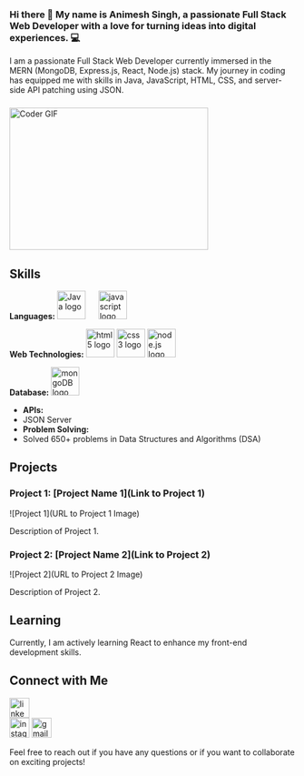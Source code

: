 ### Hi there 👋  My name is Animesh Singh, a passionate Full Stack Web Developer with a love for turning ideas into digital experiences. 💻

I am a passionate Full Stack Web Developer currently immersed in the MERN (MongoDB, Express.js, React, Node.js) stack. My journey in coding has equipped me with skills in Java, JavaScript, HTML, CSS, and server-side API patching using JSON.

###
<img alt="Coder GIF" height=250 width=350 src="https://cdn.dribbble.com/users/730703/screenshots/6581243/avento.gif" />

## Skills

**Languages:** 
<img src="https://cdn.jsdelivr.net/gh/devicons/devicon/icons/java/java-original.svg" height="50" alt="Java logo"  />
<img width="15" />   <img src="https://cdn.jsdelivr.net/gh/devicons/devicon/icons/javascript/javascript-original.svg" height="50" alt="javascript logo"  />

**Web Technologies:** 
<img src="https://cdn.jsdelivr.net/gh/devicons/devicon/icons/html5/html5-original.svg" height="50" alt="html5 logo"  />  <img src="https://cdn.jsdelivr.net/gh/devicons/devicon/icons/css3/css3-original.svg" height="50" alt="css3 logo"  />  <img src="https://upload.wikimedia.org/wikipedia/commons/thumb/d/d9/Node.js_logo.svg/1200px-Node.js_logo.svg.png" height="50" alt="node.js logo"  />

**Database:** 
<img src="https://1000logos.net/wp-content/uploads/2020/08/MongoDB-Emblem.jpg" height="50" alt="mongoDB logo"  />

- **APIs:**
-  JSON Server
- **Problem Solving:**
- Solved 650+ problems in Data Structures and Algorithms (DSA)

## Projects

### Project 1: [Project Name 1](Link to Project 1)
![Project 1](URL to Project 1 Image)

Description of Project 1.

### Project 2: [Project Name 2](Link to Project 2)
![Project 2](URL to Project 2 Image)

Description of Project 2.

<!-- Add more projects as needed -->

## Learning

Currently, I am actively learning React to enhance my front-end development skills.

## Connect with Me
[<img src="https://img.shields.io/static/v1?message=LinkedIn&logo=linkedin&label=&color=0077B5&logoColor=white&labelColor=&style=for-the-badge" height="35" alt="linkedin logo"  />](https://www.linkedin.com/in/animesh-singh-0bb22418b/)  
[<img src="https://img.shields.io/static/v1?message=Instagram&logo=instagram&label=&color=E4405F&logoColor=white&labelColor=&style=for-the-badge" height="35" alt="instagram logo"  />](https://www.instagram.com/animeshsingrol/)
[<img src="https://img.shields.io/static/v1?message=Gmail&logo=gmail&label=&color=D14836&logoColor=white&labelColor=&style=for-the-badge" height="35" alt="gmail logo"  />](https://mail.google.com/mail/animeshsingrol@gmail.com)

Feel free to reach out if you have any questions or if you want to collaborate on exciting projects!
